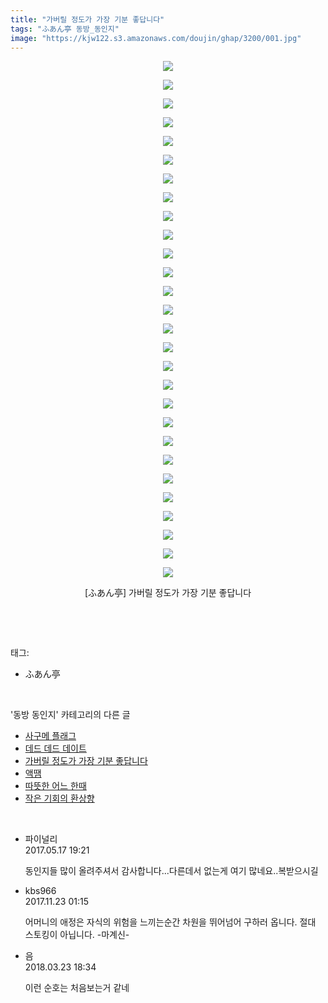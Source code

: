 ```yaml
---
title: "가버릴 정도가 가장 기분 좋답니다"
tags: "ふあん亭 동방_동인지"
image: "https://kjw122.s3.amazonaws.com/doujin/ghap/3200/001.jpg"
---
```

<div class="article">
<p style="text-align: center; clear: none; float: none;"><img src="{{ site.imgserver5 }}/ghap/3200/001.jpg"/></p>
<p style="text-align: center; clear: none; float: none;"><img src="{{ site.imgserver5 }}/ghap/3200/002.jpg"/></p>
<p style="text-align: center; clear: none; float: none;"><img src="{{ site.imgserver5 }}/ghap/3200/003.jpg"/></p>
<p style="text-align: center; clear: none; float: none;"><img src="{{ site.imgserver5 }}/ghap/3200/004.jpg"/></p>
<p style="text-align: center; clear: none; float: none;"><img src="{{ site.imgserver5 }}/ghap/3200/005.jpg"/></p>
<p style="text-align: center; clear: none; float: none;"><img src="{{ site.imgserver5 }}/ghap/3200/006.jpg"/></p>
<p style="text-align: center; clear: none; float: none;"><img src="{{ site.imgserver5 }}/ghap/3200/007.jpg"/></p>
<p style="text-align: center; clear: none; float: none;"><img src="{{ site.imgserver5 }}/ghap/3200/008.jpg"/></p>
<p style="text-align: center; clear: none; float: none;"><img src="{{ site.imgserver5 }}/ghap/3200/009.jpg"/></p>
<p style="text-align: center; clear: none; float: none;"><img src="{{ site.imgserver5 }}/ghap/3200/010.jpg"/></p>
<p style="text-align: center; clear: none; float: none;"><img src="{{ site.imgserver5 }}/ghap/3200/011.jpg"/></p>
<p style="text-align: center; clear: none; float: none;"><img src="{{ site.imgserver5 }}/ghap/3200/012.jpg"/></p>
<p style="text-align: center; clear: none; float: none;"><img src="{{ site.imgserver5 }}/ghap/3200/013.jpg"/></p>
<p style="text-align: center; clear: none; float: none;"><img src="{{ site.imgserver5 }}/ghap/3200/014.jpg"/></p>
<p style="text-align: center; clear: none; float: none;"><img src="{{ site.imgserver5 }}/ghap/3200/015.jpg"/></p>
<p style="text-align: center; clear: none; float: none;"><img src="{{ site.imgserver5 }}/ghap/3200/016.jpg"/></p>
<p style="text-align: center; clear: none; float: none;"><img src="{{ site.imgserver5 }}/ghap/3200/017.jpg"/></p>
<p style="text-align: center; clear: none; float: none;"><img src="{{ site.imgserver5 }}/ghap/3200/018.jpg"/></p>
<p style="text-align: center; clear: none; float: none;"><img src="{{ site.imgserver5 }}/ghap/3200/019.jpg"/></p>
<p style="text-align: center; clear: none; float: none;"><img src="{{ site.imgserver5 }}/ghap/3200/020.jpg"/></p>
<p style="text-align: center; clear: none; float: none;"><img src="{{ site.imgserver5 }}/ghap/3200/021.jpg"/></p>
<p style="text-align: center; clear: none; float: none;"><img src="{{ site.imgserver5 }}/ghap/3200/022.jpg"/></p>
<p style="text-align: center; clear: none; float: none;"><img src="{{ site.imgserver5 }}/ghap/3200/023.jpg"/></p>
<p style="text-align: center; clear: none; float: none;"><img src="{{ site.imgserver5 }}/ghap/3200/024.jpg"/></p>
<p style="text-align: center; clear: none; float: none;"><img src="{{ site.imgserver5 }}/ghap/3200/025.jpg"/></p>
<p style="text-align: center; clear: none; float: none;"><img src="{{ site.imgserver5 }}/ghap/3200/026.png"/></p>
<p style="text-align: center; clear: none; float: none;"><img src="{{ site.imgserver5 }}/ghap/3200/027.jpg"/></p>
<p style="text-align: center; clear: none; float: none;"><img src="{{ site.imgserver5 }}/ghap/3200/028.jpg"/></p>
<p style="text-align: center; clear: none; float: none;">[ふあん亭] 가버릴 정도가 가장 기분 좋답니다</p>
<p><br/></p>
</div><br/>
<div class="tagTrail">
<p>태그: </p>
<ul>
<li>ふあん亭</li>
</ul>
</div><br/>
<div class="another">
<p>'동방 동인지' 카테고리의 다른 글</p>
<ul>
<li><a href="/ghap_3203">사구메 플래그</a></li>
<li><a href="/ghap_3201">데드 데드 데이트</a></li>
<li><a href="/ghap_3200">가버릴 정도가 가장 기분 좋답니다</a></li>
<li><a href="/ghap_3199">액땜</a></li>
<li><a href="/ghap_3198">따뜻한 어느 한때</a></li>
<li><a href="/ghap_3196">작은 기회의 환상향</a></li>
</ul>
</div><br/>
<div class="cb_module cb_fluid">
<div class="cb_wrt cb_profile">
<div class="comment">
<ul>
<li class="cb_thumb_off" id="comment14991486">
<div class="cb_comment_area">
<div class="cb_info_area">
<div class="cb_section">
<span class="cb_nick_name">파이널리</span>
</div>
<div class="cb_section">
<span class="cb_date">2017.05.17 19:21 </span>
</div>
</div>
<div class="cb_dsc_comment">
<p class="cb_dsc">
											동인지들 많이 올려주셔서 감사합니다...다른데서 없는게 여기 많네요..복받으시길
										</p>
</div>
</div></li>
<li class="cb_thumb_off" id="comment15135643">
<div class="cb_comment_area">
<div class="cb_info_area">
<div class="cb_section">
<span class="cb_nick_name">kbs966</span>
</div>
<div class="cb_section">
<span class="cb_date">2017.11.23 01:15 </span>
</div>
</div>
<div class="cb_dsc_comment">
<p class="cb_dsc">
											어머니의 애정은 자식의 위험을 느끼는순간 차원을 뛰어넘어 구하러 옵니다. 절대 스토킹이 아닙니다. -마계신-
										</p>
</div>
</div></li>
<li class="cb_thumb_off" id="comment15225322">
<div class="cb_comment_area">
<div class="cb_info_area">
<div class="cb_section">
<span class="cb_nick_name">음</span>
</div>
<div class="cb_section">
<span class="cb_date">2018.03.23 18:34 </span>
</div>
</div>
<div class="cb_dsc_comment">
<p class="cb_dsc">
											이런 순호는 처음보는거 같네 
										</p>
</div>
</div></li>
</ul>
</div>
</div><!-- commentList close -->
</div><br/>
